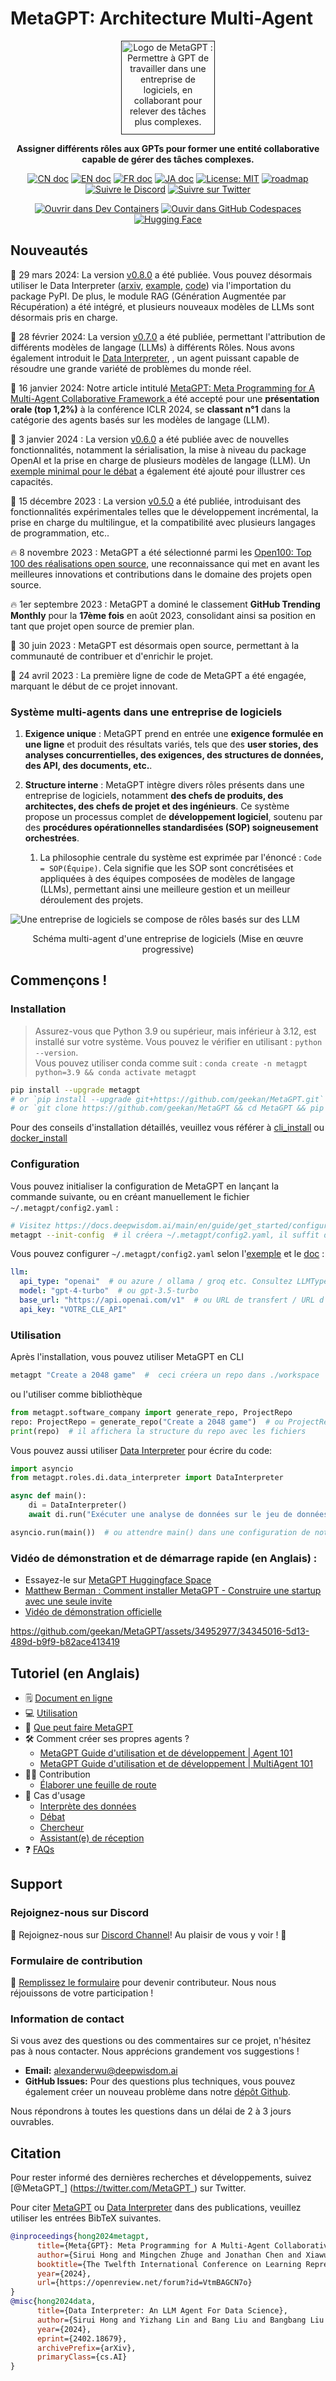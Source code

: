 
# MetaGPT: Architecture Multi-Agent

<p align="center">
<a href=""><img src="docs/resources/MetaGPT-new-log.png" alt="Logo de MetaGPT : Permettre à GPT de travailler dans une entreprise de logiciels, en collaborant pour relever des tâches plus complexes." width="150px"></a>
</p>

<p align="center">
<b>Assigner différents rôles aux GPTs pour former une entité collaborative capable de gérer des tâches complexes.</b>
</p>

<p align="center">
<a href="docs/README_CN.md"><img src="https://img.shields.io/badge/文档-中文版-blue.svg" alt="CN doc"></a>
<a href="README.md"><img src="https://img.shields.io/badge/document-English-blue.svg" alt="EN doc"></a>
<a href="docs/README_FR.md"><img src="https://img.shields.io/badge/document-French-blue.svg" alt="FR doc"></a>
<a href="docs/README_JA.md"><img src="https://img.shields.io/badge/ドキュメント-日本語-blue.svg" alt="JA doc"></a>
<a href="https://opensource.org/licenses/MIT"><img src="https://img.shields.io/badge/License-MIT-blue.svg" alt="License: MIT"></a>
<a href="docs/ROADMAP.md"><img src="https://img.shields.io/badge/ROADMAP-路线图-blue" alt="roadmap"></a>
<a href="https://discord.gg/DYn29wFk9z"><img src="https://dcbadge.vercel.app/api/server/DYn29wFk9z?style=flat" alt="Suivre le Discord"></a>
<a href="https://twitter.com/MetaGPT_"><img src="https://img.shields.io/twitter/follow/MetaGPT?style=social" alt="Suivre sur Twitter"></a>
</p>

<p align="center">
   <a href="https://vscode.dev/redirect?url=vscode://ms-vscode-remote.remote-containers/cloneInVolume?url=https://github.com/geekan/MetaGPT"><img src="https://img.shields.io/static/v1?label=Dev%20Containers&message=Open&color=blue&logo=visualstudiocode" alt="Ouvrir dans Dev Containers"></a>
   <a href="https://codespaces.new/geekan/MetaGPT"><img src="https://img.shields.io/badge/Github_Codespace-Open-blue?logo=github" alt="Ouvir dans GitHub Codespaces"></a>
   <a href="https://huggingface.co/spaces/deepwisdom/MetaGPT" target="_blank"><img alt="Hugging Face" src="https://img.shields.io/badge/%F0%9F%A4%97%20-Hugging%20Face-blue?color=blue&logoColor=white" /></a>
</p>

## Nouveautés
🚀 29 mars 2024:  La version [v0.8.0](https://github.com/geekan/MetaGPT/releases/tag/v0.8.0) a été publiée. Vous pouvez désormais utiliser le Data Interpreter ([arxiv](https://arxiv.org/abs/2402.18679), [example](https://docs.deepwisdom.ai/main/en/DataInterpreter/), [code](https://github.com/geekan/MetaGPT/tree/main/examples/di)) via l'importation du package PyPI. De plus, le module RAG (Génération Augmentée par Récupération) a été intégré, et plusieurs nouveaux modèles de LLMs sont désormais pris en charge.

🚀 28 février 2024: La version [v0.7.0](https://github.com/geekan/MetaGPT/releases/tag/v0.7.0) a été publiée, permettant l'attribution de différents modèles de langage (LLMs) à différents Rôles. Nous avons également introduit le [Data Interpreter](https://github.com/geekan/MetaGPT/blob/main/examples/di/README.md), , un agent puissant capable de résoudre une grande variété de problèmes du monde réel.

🚀 16 janvier 2024: Notre article intitulé  [MetaGPT: Meta Programming for A Multi-Agent Collaborative Framework
](https://openreview.net/forum?id=VtmBAGCN7o) a été accepté pour une **présentation orale (top 1,2%)** à la conférence ICLR 2024, se **classant n°1** dans la catégorie des agents basés sur les modèles de langage (LLM).

🚀 3 janvier 2024 : La version [v0.6.0](https://github.com/geekan/MetaGPT/releases/tag/v0.6.0) a été publiée avec de nouvelles fonctionnalités, notamment la sérialisation, la mise à niveau du package OpenAI et la prise en charge de plusieurs modèles de langage (LLM). Un [exemple minimal pour le débat](https://github.com/geekan/MetaGPT/blob/main/examples/debate_simple.py)  a également été ajouté pour illustrer ces capacités.

🚀 15 décembre 2023 : La version [v0.5.0](https://github.com/geekan/MetaGPT/releases/tag/v0.5.0) a été publiée, introduisant des fonctionnalités expérimentales telles que le développement incrémental, la prise en charge du multilingue, et la compatibilité avec plusieurs langages de programmation, etc..


🔥 8 novembre 2023 : MetaGPT a été sélectionné parmi les [Open100: Top 100 des réalisations open source](https://www.benchcouncil.org/evaluation/opencs/annual.html), une reconnaissance qui met en avant les meilleures innovations et contributions dans le domaine des projets open source.

🔥 1er septembre 2023 : MetaGPT a dominé le classement **GitHub Trending Monthly** pour la **17ème fois** en août 2023, consolidant ainsi sa position en tant que projet open source de premier plan.

🌟 30 juin 2023 : MetaGPT est désormais open source, permettant à la communauté de contribuer et d'enrichir le projet.

🌟 24 avril 2023 : La première ligne de code de MetaGPT a été engagée, marquant le début de ce projet innovant.


### Système multi-agents dans une entreprise de logiciels

1. **Exigence unique** : MetaGPT prend en entrée une **exigence formulée en une ligne** et produit des résultats variés, tels que des **user stories, des analyses concurrentielles, des exigences, des structures de données, des API, des documents, etc.**.

2. **Structure interne** : MetaGPT intègre divers rôles présents dans une entreprise de logiciels, notamment **des chefs de produits, des architectes, des chefs de projet et des ingénieurs**. Ce système propose un processus complet de **développement logiciel**, soutenu par des **procédures opérationnelles standardisées (SOP) soigneusement orchestrées**.

   1. La philosophie centrale du système est exprimée par l'énoncé : `Code = SOP(Équipe)`. Cela signifie que les SOP sont concrétisées et appliquées à des équipes composées de modèles de langage (LLMs), permettant ainsi une meilleure gestion et un meilleur déroulement des projets.




![Une entreprise de logiciels se compose de rôles basés sur des LLM](docs/resources/software_company_cd.jpeg)

<p align="center">Schéma multi-agent d'une entreprise de logiciels (Mise en œuvre progressive)</p>


## Commençons !

### Installation

> Assurez-vous que Python 3.9 ou supérieur, mais inférieur à 3.12, est installé sur votre système. Vous pouvez le vérifier en utilisant : `python --version`.  
> Vous pouvez utiliser conda comme suit : `conda create -n metagpt python=3.9 && conda activate metagpt`

```bash
pip install --upgrade metagpt
# or `pip install --upgrade git+https://github.com/geekan/MetaGPT.git`
# or `git clone https://github.com/geekan/MetaGPT && cd MetaGPT && pip install --upgrade -e .`
```

Pour des conseils d'installation détaillés, veuillez vous référer à [cli_install](https://docs.deepwisdom.ai/main/en/guide/get_started/installation.html#install-stable-version)
 ou [docker_install](https://docs.deepwisdom.ai/main/en/guide/get_started/installation.html#install-with-docker)

### Configuration

Vous pouvez initialiser la configuration de MetaGPT en lançant la commande suivante, ou en créant manuellement le fichier `~/.metagpt/config2.yaml` :
```bash
# Visitez https://docs.deepwisdom.ai/main/en/guide/get_started/configuration.html pour plus de détails
metagpt --init-config  # il créera ~/.metagpt/config2.yaml, il suffit de le modifier selon vos besoins
```

Vous pouvez configurer `~/.metagpt/config2.yaml` selon l'[exemple](https://github.com/geekan/MetaGPT/blob/main/config/config2.example.yaml) et le [doc](https://docs.deepwisdom.ai/main/en/guide/get_started/configuration.html) :

```yaml
llm:
  api_type: "openai"  # ou azure / ollama / groq etc. Consultez LLMType pour plus d'options
  model: "gpt-4-turbo"  # ou gpt-3.5-turbo
  base_url: "https://api.openai.com/v1"  # ou URL de transfert / URL d'autre LLM.
  api_key: "VOTRE_CLE_API"
```

### Utilisation

Après l'installation, vous pouvez utiliser MetaGPT en CLI

```bash
metagpt "Create a 2048 game"  #  ceci créera un repo dans ./workspace
```

ou l'utiliser comme bibliothèque

```python
from metagpt.software_company import generate_repo, ProjectRepo
repo: ProjectRepo = generate_repo("Create a 2048 game")  # ou ProjectRepo("<path>")
print(repo)  # il affichera la structure du repo avec les fichiers
```

Vous pouvez aussi utiliser [Data Interpreter](https://github.com/geekan/MetaGPT/tree/main/examples/di) pour écrire du code:

```python
import asyncio
from metagpt.roles.di.data_interpreter import DataInterpreter

async def main():
    di = DataInterpreter()
    await di.run("Exécuter une analyse de données sur le jeu de données sklearn Iris et y inclure un graphique")

asyncio.run(main())  # ou attendre main() dans une configuration de notebook jupyter
```


### Vidéo de démonstration et de démarrage rapide (en Anglais) : 
- Essayez-le sur [MetaGPT Huggingface Space](https://huggingface.co/spaces/deepwisdom/MetaGPT)
- [Matthew Berman : Comment installer MetaGPT - Construire une startup avec une seule invite](https://youtu.be/uT75J_KG_aY)
- [Vidéo de démonstration officielle](https://github.com/geekan/MetaGPT/assets/2707039/5e8c1062-8c35-440f-bb20-2b0320f8d27d)

https://github.com/geekan/MetaGPT/assets/34952977/34345016-5d13-489d-b9f9-b82ace413419

## Tutoriel (en Anglais)

- 🗒 [Document en ligne](https://docs.deepwisdom.ai/main/en/)
- 💻 [Utilisation](https://docs.deepwisdom.ai/main/en/guide/get_started/quickstart.html)  
- 🔎 [Que peut faire MetaGPT](https://docs.deepwisdom.ai/main/en/guide/get_started/introduction.html)
- 🛠 Comment créer ses propres agents ? 
  - [MetaGPT Guide d'utilisation et de développement | Agent 101](https://docs.deepwisdom.ai/main/en/guide/tutorials/agent_101.html)
  - [MetaGPT Guide d'utilisation et de développement | MultiAgent 101](https://docs.deepwisdom.ai/main/en/guide/tutorials/multi_agent_101.html)
- 🧑‍💻 Contribution
  - [Élaborer une feuille de route](docs/ROADMAP.md)
- 🔖 Cas d'usage
  - [Interprète des données](https://docs.deepwisdom.ai/main/en/guide/use_cases/agent/interpreter/intro.html)
  - [Débat](https://docs.deepwisdom.ai/main/en/guide/use_cases/multi_agent/debate.html)
  - [Chercheur](https://docs.deepwisdom.ai/main/en/guide/use_cases/agent/researcher.html)
  - [Assistant(e) de réception](https://docs.deepwisdom.ai/main/en/guide/use_cases/agent/receipt_assistant.html)
- ❓ [FAQs](https://docs.deepwisdom.ai/main/en/guide/faq.html)

## Support

### Rejoignez-nous sur Discord

📢 Rejoignez-nous sur [Discord Channel](https://discord.gg/ZRHeExS6xv)! Au plaisir de vous y voir ! 🎉

### Formulaire de contribution

📝 [Remplissez le formulaire](https://airtable.com/appInfdG0eJ9J4NNL/pagK3Fh1sGclBvVkV/form) pour devenir contributeur. Nous nous réjouissons de votre participation !

### Information de contact

Si vous avez des questions ou des commentaires sur ce projet, n'hésitez pas à nous contacter. Nous apprécions grandement vos suggestions !

- **Email:** alexanderwu@deepwisdom.ai
- **GitHub Issues:** Pour des questions plus techniques, vous pouvez également créer un nouveau problème dans notre [dépôt Github](https://github.com/geekan/metagpt/issues).

Nous répondrons à toutes les questions dans un délai de 2 à 3 jours ouvrables.

## Citation

Pour rester informé des dernières recherches et développements, suivez [@MetaGPT_] (https://twitter.com/MetaGPT_) sur Twitter. 

Pour citer [MetaGPT](https://openreview.net/forum?id=VtmBAGCN7o) ou [Data Interpreter](https://arxiv.org/abs/2402.18679) dans des publications, veuillez utiliser les entrées BibTeX suivantes.

```bibtex
@inproceedings{hong2024metagpt,
      title={Meta{GPT}: Meta Programming for A Multi-Agent Collaborative Framework},
      author={Sirui Hong and Mingchen Zhuge and Jonathan Chen and Xiawu Zheng and Yuheng Cheng and Jinlin Wang and Ceyao Zhang and Zili Wang and Steven Ka Shing Yau and Zijuan Lin and Liyang Zhou and Chenyu Ran and Lingfeng Xiao and Chenglin Wu and J{\"u}rgen Schmidhuber},
      booktitle={The Twelfth International Conference on Learning Representations},
      year={2024},
      url={https://openreview.net/forum?id=VtmBAGCN7o}
}
@misc{hong2024data,
      title={Data Interpreter: An LLM Agent For Data Science}, 
      author={Sirui Hong and Yizhang Lin and Bang Liu and Bangbang Liu and Binhao Wu and Danyang Li and Jiaqi Chen and Jiayi Zhang and Jinlin Wang and Li Zhang and Lingyao Zhang and Min Yang and Mingchen Zhuge and Taicheng Guo and Tuo Zhou and Wei Tao and Wenyi Wang and Xiangru Tang and Xiangtao Lu and Xiawu Zheng and Xinbing Liang and Yaying Fei and Yuheng Cheng and Zongze Xu and Chenglin Wu},
      year={2024},
      eprint={2402.18679},
      archivePrefix={arXiv},
      primaryClass={cs.AI}
}
```
